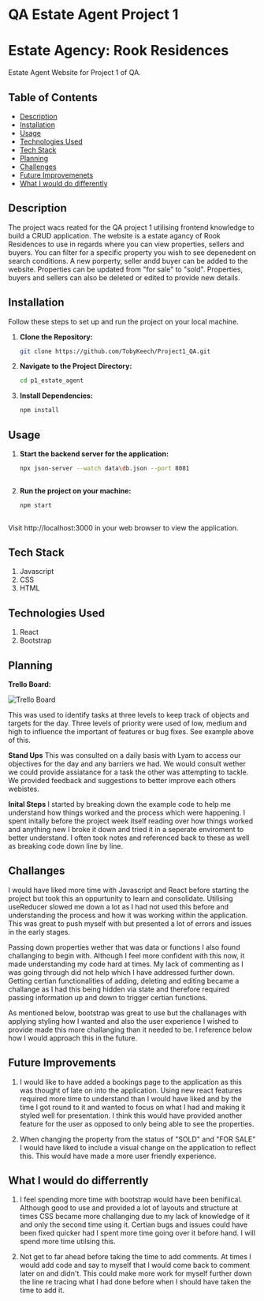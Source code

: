 # QA Estate Agent Project 1

# Estate Agency: Rook Residences

Estate Agent Website for Project 1 of QA.

## Table of Contents

- [Description](#description)
- [Installation](#installation)
- [Usage](#usage)
- [Technologies Used](#technologies-used)
- [Tech Stack](#tech-stack)
- [Planning](#planning)
- [Challenges](#challenges)
- [Future Improvemenets](#future-imporvements)
- [What I would do differently](#what-I-would-do-differently)

  

## Description

The project wacs reated for the QA project 1 utilising frontend knowledge to build a CRUD application. The website is a estate agancy of Rook Residences to use in regards  where you can view properties, sellers and buyers. You can filter for a specific property you wish to see depenedent on search conditions. A new porperty, seller andd buyer can be added to the website. Properties can be updated from "for sale" to "sold". Properties, buyers and sellers can also be deleted or edited to provide new details. 

## Installation

Follow these steps to set up and run the project on your local machine.

1. **Clone the Repository:**
   ```bash
   git clone https://github.com/TobyKeech/Project1_QA.git

2. **Navigate to the Project Directory:**
   ```bash
   cd p1_estate_agent
   
3. **Install Dependencies:**
   ```bash
   npm install

## Usage

1. **Start the backend server for the application:**
   ```bash
   npx json-server --watch data\db.json --port 8081
  

2. **Run the project on your machine:**
   ```bash
   npm start
  
Visit http://localhost:3000 in your web browser to view the application.

## Tech Stack
1. Javascript
2. CSS
3. HTML

## Technologies Used
1. React
2. Bootstrap

## Planning
**Trello Board:**

<img src="./src/images/Capture.PNG" alt="Trello Board"/>


This was used to identify tasks at three levels to keep track of objects and targets for the day. Three levels of priority were used of low, medium and high to influence the important of features or bug fixes. See example above of this. 

**Stand Ups**
This was consulted on a daily basis with Lyam to access our objectives for the day and any barriers we had. We would consult wether we could provide assiatance for a task the other was attempting to tackle. We provided feedback and suggestions to better improve each others webistes. 

**Inital Steps**
I started by breaking down the example code to help me understand how things worked and the process which were happening. I spent initally before the project week itself reading over how things worked and anything new I broke it down and tried it in a seperate enviroment to better understand. I often took notes and referenced back to these as well as breaking code down line by line. 

## Challanges
I would have liked more time with Javascript and React before starting the project but took this an oppurtunity to learn and consolidate. Utilising useReducer slowed me down a lot as I had not used this before and understanding the process and how it was working within the application. This was great to push myself with but presented a lot of errors and issues in the early stages. 

Passing down properties wether that was data or functions I also found challanging to begin with. Although I feel more confident with this now, it made understanding my code hard at times. My lack of commenting as I was going through did not help which I have addressed further down. Getting certian functionalities of adding, deleting and editing became a challange as I had this being hidden via state and therefore required passing information up and down to trigger certian functions.

As mentioned below, bootstrap was great to use but the challanages with applying styling how I wanted and also the user experience I wished to provide made this more challanging than it needed to be. I reference below how I would approach this in the future. 


## Future Improvements
1. I would like to have added a bookings page to the application as this was thought of late on into the application. Using new react features required more time to understand than I would have liked and by the time I got round to it and wanted to focus on what I had and making it styled well for presentation. I think this would have provided another feature for the user as opposed to only being able to see the properties. 
   
2. When changing the property from the status of "SOLD" and "FOR SALE" I would have liked to include a visual change on the application to reflect this. This would have made a more user friendly experience.

## What I would do differrently

1. I feel spending more time with bootstrap would have been benifiical. Although good to use and provided a lot of layouts and structure at times CSS became more challanging due to my lack of knowledge of it and only the second time using it. Certian bugs and issues could have been fixed quicker had I spent more time going over it before hand. I will spend more time utilsing this. 

2. Not get to far ahead before taking the time to add comments. At times I would add code and say to myself that I would come back to comment later on and didn't. This could make more work for myself further down the line re tracing what I had done before when I should have taken the time to add it. 




